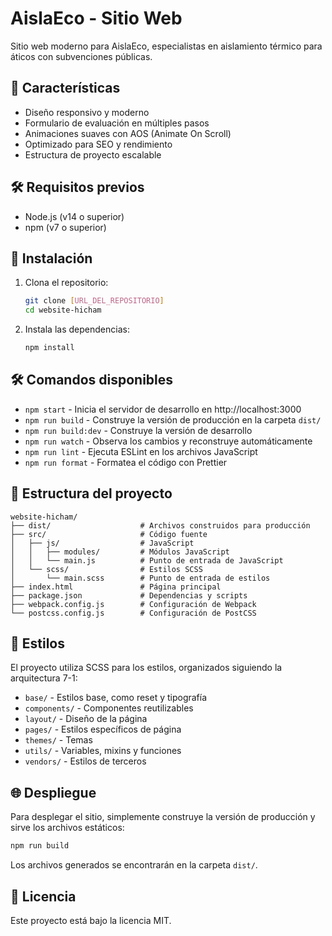 # AislaEco - Sitio Web

Sitio web moderno para AislaEco, especialistas en aislamiento térmico para áticos con subvenciones públicas.

## 🚀 Características

- Diseño responsivo y moderno
- Formulario de evaluación en múltiples pasos
- Animaciones suaves con AOS (Animate On Scroll)
- Optimizado para SEO y rendimiento
- Estructura de proyecto escalable

## 🛠️ Requisitos previos

- Node.js (v14 o superior)
- npm (v7 o superior)

## 🚀 Instalación

1. Clona el repositorio:
   ```bash
   git clone [URL_DEL_REPOSITORIO]
   cd website-hicham
   ```

2. Instala las dependencias:
   ```bash
   npm install
   ```

## 🛠️ Comandos disponibles

- `npm start` - Inicia el servidor de desarrollo en http://localhost:3000
- `npm run build` - Construye la versión de producción en la carpeta `dist/`
- `npm run build:dev` - Construye la versión de desarrollo
- `npm run watch` - Observa los cambios y reconstruye automáticamente
- `npm run lint` - Ejecuta ESLint en los archivos JavaScript
- `npm run format` - Formatea el código con Prettier

## 📁 Estructura del proyecto

```
website-hicham/
├── dist/                    # Archivos construidos para producción
├── src/                     # Código fuente
│   ├── js/                  # JavaScript
│   │   ├── modules/         # Módulos JavaScript
│   │   └── main.js          # Punto de entrada de JavaScript
│   └── scss/                # Estilos SCSS
│       └── main.scss        # Punto de entrada de estilos
├── index.html               # Página principal
├── package.json             # Dependencias y scripts
├── webpack.config.js        # Configuración de Webpack
└── postcss.config.js        # Configuración de PostCSS
```

## 🎨 Estilos

El proyecto utiliza SCSS para los estilos, organizados siguiendo la arquitectura 7-1:

- `base/` - Estilos base, como reset y tipografía
- `components/` - Componentes reutilizables
- `layout/` - Diseño de la página
- `pages/` - Estilos específicos de página
- `themes/` - Temas
- `utils/` - Variables, mixins y funciones
- `vendors/` - Estilos de terceros

## 🌐 Despliegue

Para desplegar el sitio, simplemente construye la versión de producción y sirve los archivos estáticos:

```bash
npm run build
```

Los archivos generados se encontrarán en la carpeta `dist/`.

## 📝 Licencia

Este proyecto está bajo la licencia MIT.
